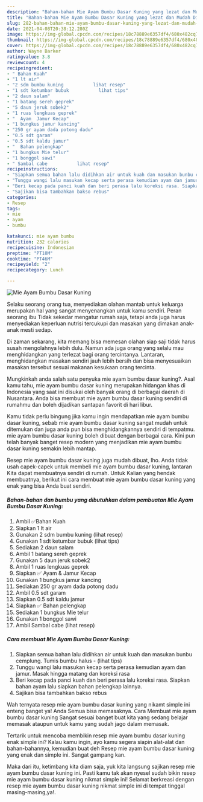 ```yaml
---
description: "Bahan-bahan Mie Ayam Bumbu Dasar Kuning yang lezat dan Mudah Dibuat"
title: "Bahan-bahan Mie Ayam Bumbu Dasar Kuning yang lezat dan Mudah Dibuat"
slug: 282-bahan-bahan-mie-ayam-bumbu-dasar-kuning-yang-lezat-dan-mudah-dibuat
date: 2021-04-08T20:38:12.280Z
image: https://img-global.cpcdn.com/recipes/18c78889e6357df4/680x482cq70/mie-ayam-bumbu-dasar-kuning-foto-resep-utama.jpg
thumbnail: https://img-global.cpcdn.com/recipes/18c78889e6357df4/680x482cq70/mie-ayam-bumbu-dasar-kuning-foto-resep-utama.jpg
cover: https://img-global.cpcdn.com/recipes/18c78889e6357df4/680x482cq70/mie-ayam-bumbu-dasar-kuning-foto-resep-utama.jpg
author: Wayne Barker
ratingvalue: 3.8
reviewcount: 4
recipeingredient:
- " Bahan Kuah"
- "1 lt air"
- "2 sdm bumbu kuning           lihat resep"
- "1 sdt ketumbar bubuk           lihat tips"
- "2 daun salam"
- "1 batang sereh geprek"
- "5 daun jeruk sobek2"
- "1 ruas lengkuas geprek"
- "  Ayam  Jamur Kecap"
- "1 bungkus jamur kancing"
- "250 gr ayam dada potong dadu"
- "0.5 sdt garam"
- "0.5 sdt kaldu jamur"
- "  Bahan pelengkap"
- "1 bungkus Mie telur"
- "1 bonggol sawi"
- " Sambal cabe           lihat resep"
recipeinstructions:
- "Siapkan semua bahan lalu didihkan air untuk kuah dan masukan bunbu cemplung. Tumis bumbu halus           (lihat tips)"
- "Tunggu wangi lalu masukan kecap serta perasa kemudian ayam dan jamur. Masak hingga matang dan koreksi rasa"
- "Beri kecap pada panci kuah dan beri perasa lalu koreksi rasa. Siapkan bahan ayam lalu siapkan bahan pelengkap lainnya."
- "Sajikan bisa tambahkan bakso rebus"
categories:
- Resep
tags:
- mie
- ayam
- bumbu

katakunci: mie ayam bumbu 
nutrition: 232 calories
recipecuisine: Indonesian
preptime: "PT18M"
cooktime: "PT46M"
recipeyield: "2"
recipecategory: Lunch

---
```



![Mie Ayam Bumbu Dasar Kuning](https://img-global.cpcdn.com/recipes/18c78889e6357df4/680x482cq70/mie-ayam-bumbu-dasar-kuning-foto-resep-utama.jpg)

Selaku seorang orang tua, menyediakan olahan mantab untuk keluarga merupakan hal yang sangat menyenangkan untuk kamu sendiri. Peran seorang ibu Tidak sekedar mengatur rumah saja, tetapi anda juga harus menyediakan keperluan nutrisi tercukupi dan masakan yang dimakan anak-anak mesti sedap.

Di zaman  sekarang, kita memang bisa memesan olahan siap saji tidak harus susah mengolahnya lebih dulu. Namun ada juga orang yang selalu mau menghidangkan yang terlezat bagi orang tercintanya. Lantaran, menghidangkan masakan sendiri jauh lebih bersih dan bisa menyesuaikan masakan tersebut sesuai makanan kesukaan orang tercinta. 



Mungkinkah anda salah satu penyuka mie ayam bumbu dasar kuning?. Asal kamu tahu, mie ayam bumbu dasar kuning merupakan hidangan khas di Indonesia yang saat ini disukai oleh banyak orang di berbagai daerah di Nusantara. Anda bisa membuat mie ayam bumbu dasar kuning sendiri di rumahmu dan boleh dijadikan santapan favorit di hari libur.

Kamu tidak perlu bingung jika kamu ingin mendapatkan mie ayam bumbu dasar kuning, sebab mie ayam bumbu dasar kuning sangat mudah untuk ditemukan dan juga anda pun bisa menghidangkannya sendiri di tempatmu. mie ayam bumbu dasar kuning boleh dibuat dengan berbagai cara. Kini pun telah banyak banget resep modern yang menjadikan mie ayam bumbu dasar kuning semakin lebih mantap.

Resep mie ayam bumbu dasar kuning juga mudah dibuat, lho. Anda tidak usah capek-capek untuk membeli mie ayam bumbu dasar kuning, lantaran Kita dapat membuatnya sendiri di rumah. Untuk Kalian yang hendak membuatnya, berikut ini cara membuat mie ayam bumbu dasar kuning yang enak yang bisa Anda buat sendiri.

<!--inarticleads1-->

##### Bahan-bahan dan bumbu yang dibutuhkan dalam pembuatan Mie Ayam Bumbu Dasar Kuning:

1. Ambil  ✅Bahan Kuah
1. Siapkan 1 lt air
1. Gunakan 2 sdm bumbu kuning           (lihat resep)
1. Gunakan 1 sdt ketumbar bubuk           (lihat tips)
1. Sediakan 2 daun salam
1. Ambil 1 batang sereh geprek
1. Gunakan 5 daun jeruk sobek2
1. Ambil 1 ruas lengkuas geprek
1. Siapkan  ✅ Ayam &amp; Jamur Kecap
1. Gunakan 1 bungkus jamur kancing
1. Sediakan 250 gr ayam dada potong dadu
1. Ambil 0.5 sdt garam
1. Siapkan 0.5 sdt kaldu jamur
1. Siapkan  ✅ Bahan pelengkap
1. Sediakan 1 bungkus Mie telur
1. Gunakan 1 bonggol sawi
1. Ambil  Sambal cabe           (lihat resep)




<!--inarticleads2-->

##### Cara membuat Mie Ayam Bumbu Dasar Kuning:

1. Siapkan semua bahan lalu didihkan air untuk kuah dan masukan bunbu cemplung. Tumis bumbu halus -           (lihat tips)
1. Tunggu wangi lalu masukan kecap serta perasa kemudian ayam dan jamur. Masak hingga matang dan koreksi rasa
1. Beri kecap pada panci kuah dan beri perasa lalu koreksi rasa. Siapkan bahan ayam lalu siapkan bahan pelengkap lainnya.
1. Sajikan bisa tambahkan bakso rebus




Wah ternyata resep mie ayam bumbu dasar kuning yang nikamt simple ini enteng banget ya! Anda Semua bisa memasaknya. Cara Membuat mie ayam bumbu dasar kuning Sangat sesuai banget buat kita yang sedang belajar memasak ataupun untuk kamu yang sudah jago dalam memasak.

Tertarik untuk mencoba membikin resep mie ayam bumbu dasar kuning enak simple ini? Kalau kamu ingin, ayo kamu segera siapin alat-alat dan bahan-bahannya, kemudian buat deh Resep mie ayam bumbu dasar kuning yang enak dan simple ini. Sangat gampang kan. 

Maka dari itu, ketimbang kita diam saja, yuk kita langsung sajikan resep mie ayam bumbu dasar kuning ini. Pasti kamu tak akan nyesel sudah bikin resep mie ayam bumbu dasar kuning nikmat simple ini! Selamat berkreasi dengan resep mie ayam bumbu dasar kuning nikmat simple ini di tempat tinggal masing-masing,ya!.

